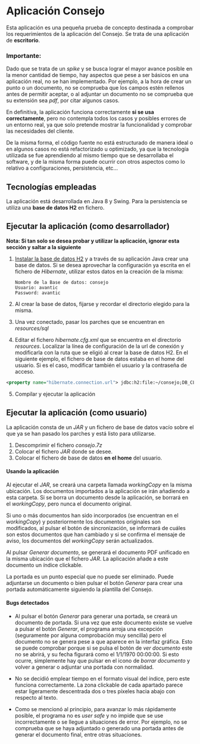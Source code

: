 # Aplicación Consejo



Esta aplicación es una pequeña prueba de concepto destinada a comprobar los requerimientos de la aplicación del Consejo. Se trata de una aplicación de **escritorio**.

### Importante:

Dado que se trata de un *spike* y se busca lograr el mayor avance posible en la menor cantidad de tiempo, hay aspectos que pese a ser básicos en una aplicación real, no se han implementado. Por ejemplo, a la hora de crear un punto o un documento, no se comprueba que los campos estén rellenos antes de permitir aceptar, o al adjuntar un documento no se comprueba que su extensión sea *pdf*, por citar algunos casos.

En definitiva, la aplicación funciona correctamente **si se usa correctamente**, pero no contempla todos los casos y posibles errores de un entorno real, ya que solo pretende mostrar la funcionalidad y comprobar las necesidades del cliente.

De la misma forma, el código fuente no está estructurado de manera ideal o en algunos casos no está refactorizado u optimizado, ya que la tecnología utilizada se fue aprendiendo al mismo tiempo que se desarrollaba el software, y de la misma forma puede ocurrir con otros aspectos como lo relativo a configuraciones, persistencia, etc...

## Tecnologías empleadas

La aplicación está desarrollada en Java 8 y Swing. Para la persistencia se utiliza una **base de datos H2** en fichero.

## Ejecutar la aplicación (como desarrollador)

**Nota: Si tan solo se desea probar y utilizar la aplicación, ignorar esta sección y saltar a la siguiente**

1. [Instalar la base de datos H2](https://www.h2database.com/html/main.html)  y a través de su aplicación Java crear una base de datos. Si se desea aprovechar la configuración ya escrita en el fichero de *Hibernate*, utilizar estos datos en la creación de la misma:

   ```
   Nombre de la Base de datos: consejo
   Usuario: avantic
   Password: avantic
   ```

2. Al crear la base de datos, fijarse y recordar el directorio elegido para la misma.

3. Una vez conectado, pasar los parches que se encuentran en *resources/sql*

4. Editar el fichero *hibernate.cfg.xml* que se encuentra en  el directorio *resources*. Localizar la línea de configuración de la url de conexión y modificarla con la ruta que se eligió al crear la base de datos H2. En el siguiente ejemplo, el fichero de base de datos estaba en el home del usuario. Si es el caso, modificar también el usuario y la contraseña de acceso.

```xml
<property name="hibernate.connection.url"> jdbc:h2:file:~/consejo;DB_CLOSE_ON_EXIT=TRUE;FILE_LOCK=NO</property>
```

5. Compilar y ejecutar la aplicación

## Ejecutar la aplicación (como usuario)

La aplicación consta de un *JAR* y un fichero de base de datos vacío sobre el que ya se han pasado los parches y está listo para utilizarse.

1. Descomprimir el fichero *consejo.7z*
2. Colocar el fichero *JAR* donde se desee.
3. Colocar el fichero de base de datos **en el home** del usuario.

#### Usando la aplicación

Al ejecutar el *JAR*, se creará una carpeta llamada *workingCopy* en la misma ubicación. Los documentos importados a la aplicación se irán añadiendo a esta carpeta. Si se borra un documento desde la aplicación, se borrará en el *workingCopy*, pero nunca el documento original.

Si uno o más documentos han sido incorporados (se encuentran en el *workingCopy*) y posteriormente los documentos originales son modificados, al pulsar el botón de sincronización, se informará de cuáles son estos documentos que han cambiado y si se confirma el mensaje de aviso, los documentos del *workingCopy* serán actualizados.

Al pulsar *Generar documento*, se generará el documento PDF unificado en la misma ubicación que el fichero *JAR*. La aplicación añade a este documento un índice clickable.

La portada es un punto especial que no puede ser eliminado. Puede adjuntarse un documento o bien pulsar el botón *Generar* para crear una portada automáticamente siguiendo la plantilla del Consejo.

#### Bugs detectados

* Al pulsar el botón *Generar* para generar una portada, se creará un documento de portada. Si una vez que este documento existe se vuelve a pulsar el botón *Generar*, el programa arroja una excepción (seguramente por alguna comprobación muy sencilla) pero el documento no se genera pese a que aparece en la interfaz gráfica. Esto se puede comprobar porque si se pulsa el botón de *ver documento* este no se abrirá, y su fecha figurará como el 1/1/1970 00:00:00. Si esto ocurre, simplemente hay que pulsar en el icono de *borrar documento* y volver a generar o adjuntar una portada con normalidad.

* No se decidió emplear tiempo en el formato visual del índice, pero este funciona correctamente. La zona clickable de cada apartado parece estar ligeramente descentrada dos o tres píxeles hacia abajo con respecto al texto.

* Como se mencionó al principio, para avanzar lo más rápidamente posible, el programa no es *user safe* y no impide que se use incorrectamente o se llegue a situaciones de error. Por ejemplo, no se comprueba que se haya adjuntado o generado una portada antes de generar el documento final, entre otras situaciones.
